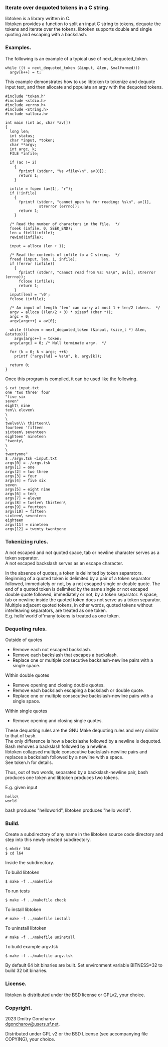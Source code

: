 ### Iterate over dequoted tokens in a C string.<br>

libtoken is a library written in C.<br>
libtoken provides a function to split an input C string to tokens, dequote the
tokens and iterate over the tokens. libtoken supports double and single quoting
and escaping with a backslash.<br>


### Examples.

The following is an example of a typical use of next_dequoted_token.<br>

```
while ((t = next_dequoted_token (&input, &len, &malformed)))
  argv[k++] = t;
```

This example demonstrates how to use libtoken to tokenize and dequote input
text, and then allocate and populate an argv with the dequoted tokens.<br>


```
#include "token.h"
#include <stdio.h>
#include <errno.h>
#include <string.h>
#include <alloca.h>

int main (int ac, char *av[])
{
  long len;
  int status;
  char *input, *token;
  char **argv;
  int argc, k;
  FILE *infile;

  if (ac != 2)
    {
      fprintf (stderr, "%s <file>\n", av[0]);
      return 1;
    }

  infile = fopen (av[1], "r");
  if (!infile)
    {
      fprintf (stderr, "cannot open %s for reading: %s\n", av[1],
               strerror (errno));
      return 1;
    }

  /* Read the number of characters in the file.  */
  fseek (infile, 0, SEEK_END);
  len = ftell(infile);
  rewind(infile);

  input = alloca (len + 1);

  /* Read the contents of infile to a C string.  */
  fread (input, len, 1, infile);
  if (ferror (infile))
    {
      fprintf (stderr, "cannot read from %s: %s\n", av[1], strerror (errno));
      fclose (infile);
      return 1;
    }
  input[len] = '\0';
  fclose (infile);

  /* An input of length 'len' can carry at most 1 + len/2 tokens.  */
  argv = alloca ((len/2 + 3) * sizeof (char *));
  argc = 0;
  argv[argc++] = av[0];

  while ((token = next_dequoted_token (&input, (size_t *) &len, &status)))
    argv[argc++] = token;
  argv[argc] = 0; /* Null terminate argv.  */

  for (k = 0; k < argc; ++k)
    printf ("argv[%d] = %s\n", k, argv[k]);

  return 0;
}
```

Once this program is compiled, it can be used like the following.<br>

```
$ cat input.txt
one 'two three' four
"five six
seven"
eight\ nine
ten\\ eleven\
\
\
twelve\\\ thirteen\\
fourteen 'fifteen
sixteen\ seventeen
eighteen' nineteen
"twenty\
\
\
twentyone"
$ ./argv.tsk <input.txt
argv[0] = ./argv.tsk
argv[1] = one
argv[2] = two three
argv[3] = four
argv[4] = five six
seven
argv[5] = eight nine
argv[6] = ten\
argv[7] = eleven
argv[8] = twelve\ thirteen\
argv[9] = fourteen
argv[10] = fifteen
sixteen\ seventeen
eighteen
argv[11] = nineteen
argv[12] = twenty twentyone
```


### Tokenizing rules.

A not escaped and not quoted space, tab or newline character serves as a
token separator.<br>
A not escaped backslash serves as an escape character.<br>

In the absence of quotes, a token is delimited by token separators.<br>
Beginning of a quoted token is delimited by a pair of a token separator
followed, immediately or not, by a not escaped single or double quote. The
end of a quoted token is delimited by the same single or not escaped double
quote followed, immediately or not, by a token separator.  A space, tab or
newline inside the quoted token does not serve as a token separator.
Multiple adjacent quoted tokens, in other words, quoted tokens without
interleaving separators, are treated as one token.<br>
E.g. hello'world'of'many'tokens is treated as one token.<br>


### Dequoting rules.

Outside of quotes
  - Remove each not escaped backslash.
  - Remove each backslash that escapes a backslash.
  - Replace one or multiple consecutive backslash-newline pairs with a single
    space.<br>

Within double quotes
  - Remove opening and closing double quotes.
  - Remove each backslash escaping a backslash or double quote.
  - Replace one or multiple consecutive backslash-newline pairs with a single
    space.<br>

Within single quotes
  - Remove opening and closing single quotes.


These dequoting rules are the GNU Make dequoting rules and very similar to that
of bash.<br>
The only difference is how a backslashe followed by a newline is dequoted.<br>
Bash removes a backslash followed by a newline.<br>
libtoken collapsed multiple consecutive backslash-newline pairs and replaces a
backslash followed by a newline with a space.<br>
See token.h for details.<br>

Thus, out of two words, separated by a backslash-newline pair, bash produces
one token and libtoken produces two tokens.<br>

E.g. given input<br>

```
hello\
world
```

bash produces "helloworld", libtoken produces "hello world".<br>


### Build.

Create a subdirectory of any name in the libtoken source code directory and
step into this newly created subdirectory.<br>

```
$ mkdir l64
$ cd l64
```

Inside the subdirectory.<br>

To build libtoken<br>
```
$ make -f ../makefile
```

To run tests<br>
```
$ make -f ../makefile check
```

To install libtoken<br>
```
# make -f ../makefile install
```

To uninstall libtoken<br>
```
# make -f ../makefile uninstall
```

To build example argv.tsk<br>
```
$ make -f ../makefile argv.tsk
```

By default 64 bit binaries are built. Set environment variable BITNESS=32 to
build 32 bit binaries.

### License.

libtoken is distributed under the BSD license or GPLv2, your choice.<br>


### Copyright.

2023 Dmitry Goncharov<br>
dgoncharov@users.sf.net.<br>

Distributed under GPL v2 or the BSD License (see accompanying file COPYING),
your choice.
